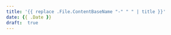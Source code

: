 ```yaml
---
title: '{{ replace .File.ContentBaseName "-" " " | title }}'
date: {{ .Date }}
draft:  true
---
```

